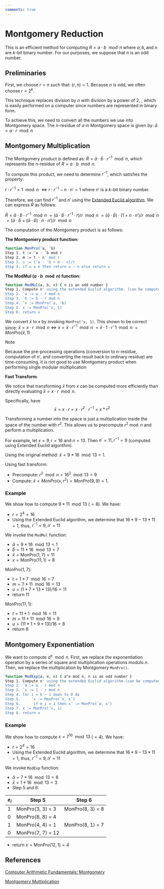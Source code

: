 ```yaml
---
comments: true
---
```

# Montgomery Reduction

This is an efficient method for computing $R = a \cdot b \mod n$ where $a, b, \text{and } n$ are $k$-bit binary number. For our
purposes, we suppose that $n$ is an odd number.

## Preliminaries

First, we choose $r > n$ such that: $(r, n) = 1$. Because $n$ is odd, we often choose $r = 2^k$.

This technique replaces division by $n$ with division by a power of $2$, , which is easily performed on a computer since numbers are
represented in binary form.

To achieve this, we need to convert all the numbers we use into Montgomery space. The $n$-residue of $a$ in Montgomery space is given
by:
$\bar a = a \cdot r \mod n$

## Montgomery Multiplication

The Montgomery product is defined as:
$\bar R = \bar a \cdot \bar b \cdot r^{-1} \mod n$, which represents the $n$-residue of $R = a \cdot b \mod n$.

To compute this product, we need to determine $r^{-1}$, which satisfies the property:  

$r \cdot r^{-1} = 1 \mod n$
$\iff r \cdot r^{-1} - n \cdot n' = 1$ where $n'$ is a $k$-bit binary number.

Therefore, we can find $r^{-1}$ and $n'$ using the
[Extended Euclid algorithm](https://en.wikipedia.org/wiki/Extended_Euclidean_algorithm). We can express $\bar{R}$ as follows:

$\bar R = \bar a \cdot \bar b \cdot r^{-1} \mod n$
$= (\bar a \cdot \bar b \cdot r^{-1} \cdot r) / r  \mod n$
$=  (\bar a \cdot \bar b) \cdot (1 + n \cdot n') / r \mod n$
$=  (\bar a \cdot \bar b + (\bar a \cdot \bar b) \cdot n \cdot n') / r \mod n$

The computation of the Montgomery product is as follows:

**The Montgomery product function:**

```bash
function MonPro(¯a, ¯b) 
Step 1. t := ¯a · ¯b mod r 
Step 2. m := t · n' mod r 
Step 3. u := (¯a · ¯b + m · n)/r 
Step 4. if u ≥ n then return u − n else return u
```

**The ModMul ($a \cdot b \mod n$) function:**

```bash
function ModMul(a, b, n) { n is an odd number } 
Step 1. Compute n' using the extended Euclid algorithm. (can be computed in preparation) 
Step 2. ¯a := a · r mod n 
Step 3. ¯b := b · r mod n 
Step 4. ¯x := MonPro(¯a, ¯b) 
Step 5. x := MonPro(¯x, 1) 
Step 6. return x
```

We convert $\bar x$ to $x$ by invoking `MonPro(¯x, 1)`. This shown to be correct since:
$\bar x = x \cdot r \mod n \iff x = \bar x \cdot r^{-1} \mod n$
$= \bar x \cdot 1 \cdot r^-1 \mod n$
$= MonPro(\bar x, 1)$

> [!NOTE]
> Because the pre-processing operations (conversion to $n$-residue, computation of $n'$, and converting the result back to ordinary
> residue) are time-consuming, it is not good to use Montgomery product when performing single modular multiplication

**Fast Transform**:

We notice that transforming $\bar x$ from $x$ can be computed more efficiently than directly evaluating  $\bar x = x \cdot r \mod n$.

Specifically, have $$\bar x = x \cdot r = x \cdot r^2 \cdot r^{-1} = x * r^2$$

Transforming a number into the space is just a multiplication inside the space of the number with $r^2$. This allows us to precompute
$r^2 \bmod n$ and perform a multiplication.

For example, let $x = 9, r = 16$ and $n = 13$. Then $n' = 11, r^{-1} = 9$ (computed using Extended Euclid algorithm).

Using the original method: $\bar x = 9 * 16 \mod 13 = 1$.

Using fast transform:

- Precompute: $r^2 \mod n = 16^2 \mod 13 = 9$
- Compute: $\bar x = MonPro(x, r^2) = MonPro(9, 9) = 1$.

### Example

We show how to compute $9 * 11 \mod 13$ ($= 8$). We have:

- $r = 2^4 = 16$
- Using the Extended Euclid algorithm, we determine that $16 * 9 − 13 * 11 = 1$, thus, $r^{-1} = 9, n' = 11$

We invoke the `ModMul` function:

- $\bar a = 9 * 16 \mod 13 = 1$
- $\bar b = 11 * 16 \mod 13 = 7$
- $\bar x = \text{MonPro}(1, 7) = 11$
- $x = \text{MonPro}(11,1) = 8$

$\text{MonPro}(1, 7):$

- $t = 1 * 7 \mod 16 = 7$
- $m = 7 * 11 \mod 16 = 13$
- $u = (1 * 7 + 13 * 13) / 16  = 11$
- return $11$

$\text{MonPro}(11, 1)$:

- $t = 11 * 1 \mod 16 = 11$
- $m = 11 * 11 \mod 16 = 9$
- $u = (11 * 1 + 9 * 13)/16 = 8$
- return $8$

## Montgomery Exponentiation

We want to compute $a^e \mod n$. First, we replace the exponentiation operation by a series of square and multiplication operations
modulo $n$. Then, we replace the multiplication by Montgomery `MonPro()`.

```bash
function ModExp(a, e, n) { a^e mod n, n is an odd number }
Step 1. Compute n' using the extended Euclid algorithm.(can be computed in preparation)  
Step 2. ¯a := a · r mod n 
Step 3. ¯x := 1 · r mod n 
Step 4. for i = k − 1 down to 0 do 
Step 5.     ¯x := MonPro(¯x, x¯) 
Step 6.      if e_i = 1 then x¯ := MonPro(¯a, x¯) 
Step 7. x := MonPro(¯x, 1) 
Step 8. return x
```

### Example

We show how to compute $x = 7^{10} \mod 13$ ($=4$). We have:

- $r = 2^4 = 16$
- Using the Extended Euclid algorithm, we determine that $16 * 9 − 13 * 11 = 1$, thus, $r^{-1} = 9, n' = 11$

We invoke `ModExp` function:

- $\bar a = 7 * 16 \mod 13 = 8$
- $\bar x = 1 * 16 \mod 13 = 3$
- Step $5$ and $6$:

| $e_i$ | Step 5            | Step 6           |
| ----- | ----------------- | ---------------- |
| 1     | MonPro(3, 3) = 3  | MonPro(8, 3) = 8 |
| 0     | MonPro(8, 8) = 4  |                  |
| 1     | MonPro(4, 4) = 1  | MonPro(8, 1) = 7 |
| 0     | MonPro(7, 7) = 12 |                  |

- return $x = \text{MonPro}(12, 1) = 4$

## References

[Computer Arithmetic Fundamentals: Montgomery](http://koclab.cs.ucsb.edu/teaching/cs154/docx/Notes7-Montgomery.pdf)

[Montgomery Multiplication](https://cp-algorithms.com/algebra/montgomery_multiplication.html)
